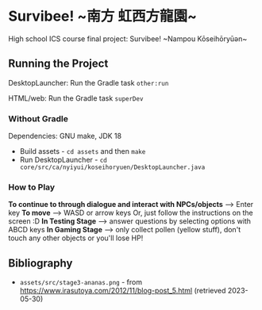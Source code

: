 # Survibee! \~南方 虹西方龍園\~


High school ICS course final project: Survibee! ~Nampou Kōseihōryūən~

## Running the Project

DesktopLauncher: Run the Gradle task `other:run`

HTML/web: Run the Gradle task `superDev`


### Without Gradle

Dependencies: GNU make, JDK 18

- Build assets - `cd assets` and then `make`
- Run DesktopLauncher - `cd core/src/ca/nyiyui/koseihoryuen/DesktopLauncher.java`

### How to Play
**To continue to through dialogue and interact with NPCs/objects** --> Enter key
**To move** --> WASD or arrow keys
Or, just follow the instructions on the screen :D
**In Testing Stage** --> answer questions by selecting options with ABCD keys
**In Gaming Stage** --> only collect pollen (yellow stuff), don't touch any other objects or you'll lose HP!


## Bibliography

- `assets/src/stage3-ananas.png` - from https://www.irasutoya.com/2012/11/blog-post_5.html (retrieved 2023-05-30)
